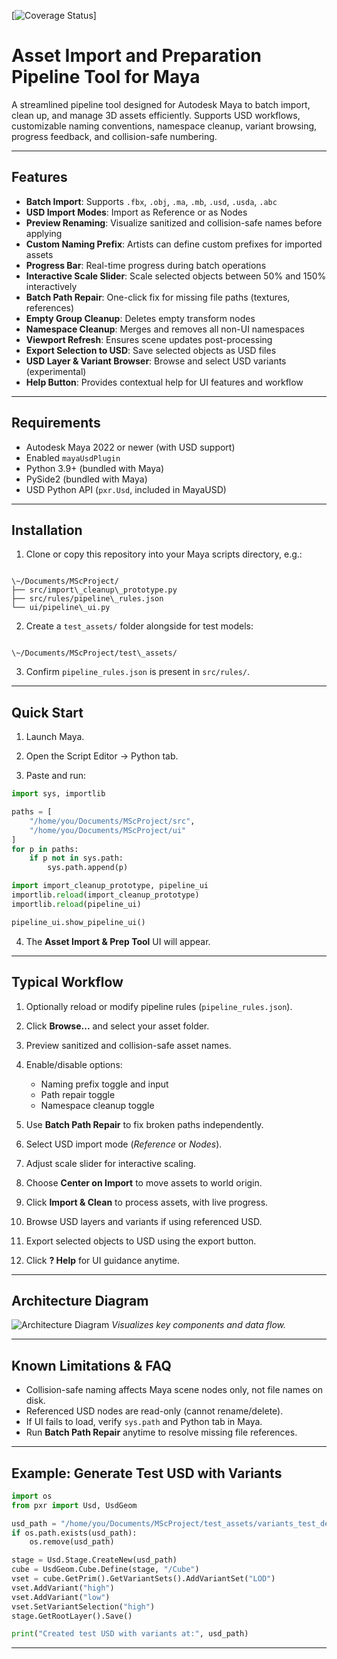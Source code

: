 
[![Coverage Status](https://img.shields.io/badge/coverage-83%25-green)]


# Asset Import and Preparation Pipeline Tool for Maya

A streamlined pipeline tool designed for Autodesk Maya to batch import, clean up, and manage 3D assets efficiently. Supports USD workflows, customizable naming conventions, namespace cleanup, variant browsing, progress feedback, and collision-safe numbering.

---

## Features

- **Batch Import**: Supports `.fbx`, `.obj`, `.ma`, `.mb`, `.usd`, `.usda`, `.abc`
- **USD Import Modes**: Import as Reference or as Nodes
- **Preview Renaming**: Visualize sanitized and collision-safe names before applying
- **Custom Naming Prefix**: Artists can define custom prefixes for imported assets
- **Progress Bar**: Real-time progress during batch operations
- **Interactive Scale Slider**: Scale selected objects between 50% and 150% interactively
- **Batch Path Repair**: One-click fix for missing file paths (textures, references)
- **Empty Group Cleanup**: Deletes empty transform nodes
- **Namespace Cleanup**: Merges and removes all non-UI namespaces
- **Viewport Refresh**: Ensures scene updates post-processing
- **Export Selection to USD**: Save selected objects as USD files
- **USD Layer & Variant Browser**: Browse and select USD variants (experimental)
- **Help Button**: Provides contextual help for UI features and workflow

---

## Requirements

- Autodesk Maya 2022 or newer (with USD support)
- Enabled `mayaUsdPlugin`
- Python 3.9+ (bundled with Maya)
- PySide2 (bundled with Maya)
- USD Python API (`pxr.Usd`, included in MayaUSD)

---

## Installation

1. Clone or copy this repository into your Maya scripts directory, e.g.:

```

\~/Documents/MScProject/
├── src/import\_cleanup\_prototype.py
├── src/rules/pipeline\_rules.json
└── ui/pipeline\_ui.py

```

2. Create a `test_assets/` folder alongside for test models:

```

\~/Documents/MScProject/test\_assets/

````

3. Confirm `pipeline_rules.json` is present in `src/rules/`.

---

## Quick Start

1. Launch Maya.

2. Open the Script Editor → Python tab.

3. Paste and run:

```python
import sys, importlib

paths = [
    "/home/you/Documents/MScProject/src",
    "/home/you/Documents/MScProject/ui"
]
for p in paths:
    if p not in sys.path:
        sys.path.append(p)

import import_cleanup_prototype, pipeline_ui
importlib.reload(import_cleanup_prototype)
importlib.reload(pipeline_ui)

pipeline_ui.show_pipeline_ui()
````

4. The **Asset Import & Prep Tool** UI will appear.

---

## Typical Workflow

1. Optionally reload or modify pipeline rules (`pipeline_rules.json`).

2. Click **Browse...** and select your asset folder.

3. Preview sanitized and collision-safe asset names.

4. Enable/disable options:

   * Naming prefix toggle and input
   * Path repair toggle
   * Namespace cleanup toggle

5. Use **Batch Path Repair** to fix broken paths independently.

6. Select USD import mode (*Reference* or *Nodes*).

7. Adjust scale slider for interactive scaling.

8. Choose **Center on Import** to move assets to world origin.

9. Click **Import & Clean** to process assets, with live progress.

10. Browse USD layers and variants if using referenced USD.

11. Export selected objects to USD using the export button.

12. Click **? Help** for UI guidance anytime.

---

## Architecture Diagram

![Architecture Diagram](docs/architecture_diagram.png)
*Visualizes key components and data flow.*

---

## Known Limitations & FAQ

* Collision-safe naming affects Maya scene nodes only, not file names on disk.
* Referenced USD nodes are read-only (cannot rename/delete).
* If UI fails to load, verify `sys.path` and Python tab in Maya.
* Run **Batch Path Repair** anytime to resolve missing file references.

---

## Example: Generate Test USD with Variants

```python
import os
from pxr import Usd, UsdGeom

usd_path = "/home/you/Documents/MScProject/test_assets/variants_test_demo.usda"
if os.path.exists(usd_path):
    os.remove(usd_path)

stage = Usd.Stage.CreateNew(usd_path)
cube = UsdGeom.Cube.Define(stage, "/Cube")
vset = cube.GetPrim().GetVariantSets().AddVariantSet("LOD")
vset.AddVariant("high")
vset.AddVariant("low")
vset.SetVariantSelection("high")
stage.GetRootLayer().Save()

print("Created test USD with variants at:", usd_path)
```

---


